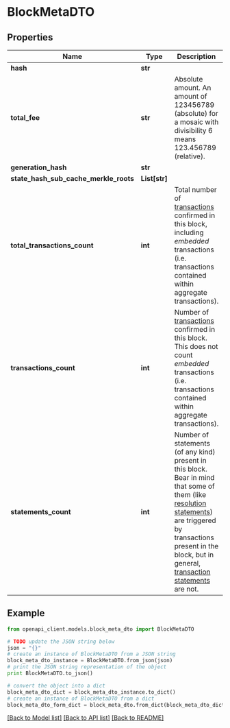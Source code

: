 # BlockMetaDTO


## Properties

Name | Type | Description | Notes
------------ | ------------- | ------------- | -------------
**hash** | **str** |  | 
**total_fee** | **str** | Absolute amount. An amount of 123456789 (absolute) for a mosaic with divisibility 6 means 123.456789 (relative). | 
**generation_hash** | **str** |  | 
**state_hash_sub_cache_merkle_roots** | **List[str]** |  | 
**total_transactions_count** | **int** | Total number of [transactions](https://docs.symbolplatform.com/concepts/transaction.html) confirmed in this block, including *embedded* transactions (i.e. transactions contained within aggregate transactions).  | 
**transactions_count** | **int** | Number of [transactions](https://docs.symbolplatform.com/concepts/transaction.html) confirmed in this block. This does not count *embedded* transactions (i.e. transactions contained within aggregate transactions).  | 
**statements_count** | **int** | Number of statements (of any kind) present in this block. Bear in mind that some of them (like [resolution statements](https://docs.symbolplatform.com/concepts/receipt.html#resolution-statement)) are triggered by transactions present in the block, but in general, [transaction statements](https://docs.symbolplatform.com/concepts/receipt.html#transaction-statement) are not.  | 

## Example

```python
from openapi_client.models.block_meta_dto import BlockMetaDTO

# TODO update the JSON string below
json = "{}"
# create an instance of BlockMetaDTO from a JSON string
block_meta_dto_instance = BlockMetaDTO.from_json(json)
# print the JSON string representation of the object
print BlockMetaDTO.to_json()

# convert the object into a dict
block_meta_dto_dict = block_meta_dto_instance.to_dict()
# create an instance of BlockMetaDTO from a dict
block_meta_dto_form_dict = block_meta_dto.from_dict(block_meta_dto_dict)
```
[[Back to Model list]](../README.md#documentation-for-models) [[Back to API list]](../README.md#documentation-for-api-endpoints) [[Back to README]](../README.md)


